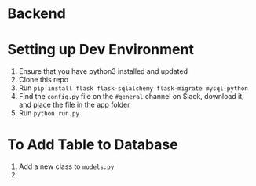 # Backend

# Setting up Dev Environment
1. Ensure that you have python3 installed and updated
2. Clone this repo
3. Run `pip install flask flask-sqlalchemy flask-migrate mysql-python`
4. Find the `config.py` file on the `#general` channel on Slack, download it, and place the file in the app folder
5. Run `python run.py`

# To Add Table to Database
1. Add a new class to `models.py`
2.